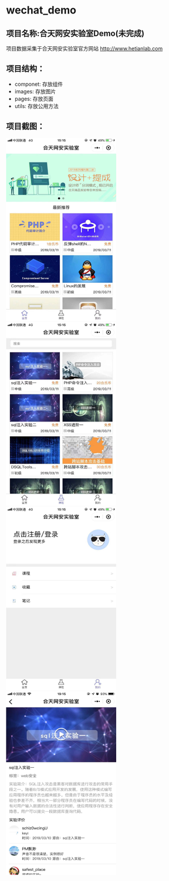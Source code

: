 # wechat_demo
## 项目名称:合天网安实验室Demo(未完成)
项目数据采集于合天网安实验室官方网站 http://www.hetianlab.com
## 项目结构：
   * componet: 存放组件
   * images: 存放图片
   * pages: 存放页面
   * utils: 存放公用方法
## 项目截图：
<img src="https://github.com/77tao/wx_hetian/raw/master/images/screenshot/1.jpg" width="300" height="500"/>
<img src="https://github.com/77tao/wx_hetian/raw/master/images/screenshot/2.jpg" width="300" height="500"/>
<img src="https://github.com/77tao/wx_hetian/raw/master/images/screenshot/3.jpg" width="300" height="500"/>
<img src="https://github.com/77tao/wx_hetian/raw/master/images/screenshot/4.jpg" width="300" height="500"/>
